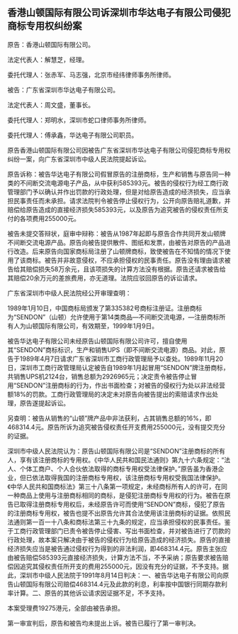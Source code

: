 ## 香港山顿国际有限公司诉深圳市华达电子有限公司侵犯商标专用权纠纷案



原告：香港山顿国际有限公司。

法定代表人：解慧芝，经理。

委托代理人：张赤军、马志强，北京市经纬律师事务所律师。

被告：广东省深圳市华达电子有限公司。

法定代表人：周文盛，董事长。

委托代理人：郑明水，深圳市蛇口律师事务所律师。

委托代理人：傅承鑫，华达电子有限公司职员。

原告香港山顿国际有限公司因被告广东省深圳市华达电子有限公司侵犯商标专用权纠纷一案，向广东省深圳市中级人民法院提起诉讼。

原告诉称：被告华达电子有限公司假冒原告的注册商标，生产和销售与原告同一种类的不间断交流电源电子产品，从中获利585393元。被告的侵权行为经工商行政管理部门予以确认并作出罚款的行政处理，但是对给原告造成的经济损失，应当承担民事责任而未承担。请求法院判令被告停止侵权行为，公开向原告赔礼道歉，并赔偿给原告造成的直接经济损失585393元，以及原告为追究被告的侵权责任所支付的各项费用255000元。

被告未提交答辩状，庭审中辩称：被告从1987年起即与原告合作共同开发山顿牌不间断交流电源产品。原告向被告提供散件、图纸和发票，由被告对原告的产品进行改造。后来原告向国家商标局注册了山顿牌商标，致使被告在不知情的情况下使用了该商标。被告并非故意侵权，不应承担侵权的民事责任。原告没有理由请求被告给其赔偿损失58万余元，且该项损失的计算方法没有根据。原告还请求被告给其赔偿20余万元的差旅费用，亦无道理。法院应驳回原告的诉讼请求。

广东省深圳市中级人民法院经公开审理查明：

1989年1月10日，中国商标局颁发了第335382号商标注册证。注册商标为“SENDON”（山顿）允许使用于第14类商品—不间断交流电源，—注册商标所有人为山顿国际有限公司，有效期至，1999年1月9日。

被告华达电子有限公司未经原告山顿国际有限公司许可，擅自使用其“SENDON”商标标识，生产和销售UPS（即不间断交流电源）商品。对此，原告于1989年4月7日请求广东省深圳市工商行政管理局予以查处。1989年11月20日，深圳市工商行政管理局认定被告自1989年1月起冒用“SENDON”牌注册商标，共销售UPS机2124台，销售总额为2926965元；决定责令被告停止冒用“SENDON”注册商标的行为，作出书面检查；对被告的侵权行为处以非法经营额18%的罚款。工商行政管理局的决定未对原告向被告提出的索赔请求作出处理，原告遂提起诉讼。

另查明：被告从销售的“山顿”牌产品中非法获利，占其销售总额的16%，即468314.4元。原告所诉为追究被告侵权责任开支费用255000元，没有提交充分的证据。

深圳市中级人民法院认为：原告山顿国际有限公司是“SENDON”注册商标的所有人，享有该注册商标的专用权。《中华人民共和国民法通则》第九十六条规定：“法人、个体工商户、个人合伙依法取得的商标专用权受法律保护。”原告虽为香港企业，但已依法取得我国的注册商标专用权，该注册商标专用权受我国法律保护。《中华人民共和国商标法》第三十八条第一项规定，未经商标所有人的许可，在同一种商品上使用与注册商标相同的商标，是侵犯注册商标专用权的行为。被告在原告已取得注册商标专用权后，未经原告许可而使用“SENDON”商标，侵犯了原告的注册商标专用权，被告也提不出原告允许其合法使用该注册商标的证据。依照民法通则第一百一十八条和商标法第三十九条的规定，应当承担侵权的民事责任。鉴于工商行政管理部门已责令被告停止侵害、写出书面检查，并对被告进行了罚款的行政处理，故本案只解决由于被告的侵权行为给原告造成的经济损失。原告的直接经济损失应当是被告通过侵权行为得到的非法利润，即468314.4元。原告主张应由被告赔偿585393元直接经济损失，计算方法不当，不予采纳；原告要求被告赔偿因追究其侵权责任所开支的费用255000元，因没有充分的证据，不予支持。据此，深圳市中级人民法院于1991年8月14日判决：一、被告华达电子有限公司向原告山顿国际有限公司赔偿468314.4元及此款的利息，利率按中国银行同期存款利率计算。二、原告的其他诉讼请求因证据不足，不予支持。

本案受理费19275港元，全部由被告承担。

第一审宣判后，原告和被告均未提出上诉。被告已履行了第一审判决。

